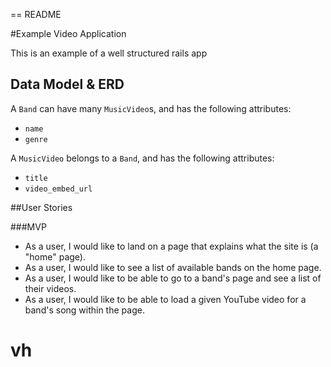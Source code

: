 == README

#Example Video Application

This is an example of a well structured rails app

## Data Model & ERD

A `Band` can have many `MusicVideo`s, and has the following attributes:

- `name`
- `genre`

A `MusicVideo` belongs to a `Band`, and has the following attributes:

- `title`
- `video_embed_url`

##User Stories

###MVP
- As a user, I would like to land on a page that explains what the site is
  (a "home" page).
- As a user, I would like to see a list of available bands on the home page.
- As a user, I would like to be able to go to a band's page and see a list of
  their videos.
- As a user, I would like to be able to load a given YouTube video for a
  band's song within the page.
# vh
